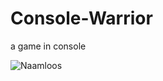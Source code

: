 # Console-Warrior
a game in console

![Naamloos](https://user-images.githubusercontent.com/74960799/110035092-81d9a900-7d3b-11eb-9939-0df236623d47.png)
